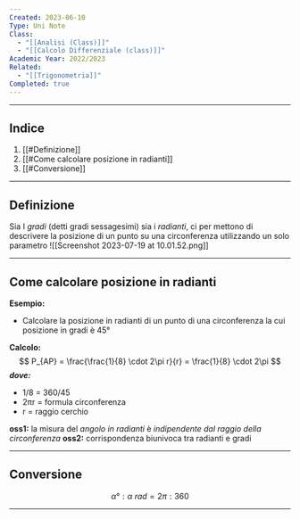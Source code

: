 ```yaml
---
Created: 2023-06-10
Type: Uni Note
Class:
  - "[[Analisi (Class)]]"
  - "[[Calcolo Differenziale (class)]]"
Academic Year: 2022/2023
Related:
  - "[[Trigonometria]]"
Completed: true
---
```

---
## Indice
1. [[#Definizione]]
2. [[#Come calcolare posizione in radianti]]
3. [[#Conversione]]

---
## Definizione
Sia I *gradi* (detti gradi sessagesimi) sia i *radianti*, ci per mettono di descrivere la posizione di un punto su una circonferenza utilizzando un solo parametro
![[Screenshot 2023-07-19 at 10.01.52.png]]

---
## Come calcolare posizione in radianti

**Esempio:**
- Calcolare la posizione in radianti di un punto di una circonferenza la cui posizione in gradi è 45°

**Calcolo:**
$$ P_{AP} = \frac{\frac{1}{8} \cdot 2\pi r}{r} = \frac{1}{8} \cdot 2\pi $$
***dove:***
- 1/8 = 360/45
- 2πr = formula circonferenza 
- r = raggio cerchio

**oss1:** la misura del *angolo in radianti* è *indipendente dal raggio della circonferenza*
**oss2:** corrispondenza biunivoca tra radianti e gradi

---
## Conversione
$$\alpha ° :  \alpha \ rad = 2\pi : 360$$

---
